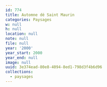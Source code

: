 ```yaml
---
id: 774
title: Automne dé Saint Maurin
categories: Paysages
w: null
h: null
location: null
note: null
file: null
year: '2000'
year_start: 2000
year_end: null
image: null
uuid: 3e374ead-80e8-4094-8ed1-798d3f4b6d96
collections:
  - paysages
---
```


